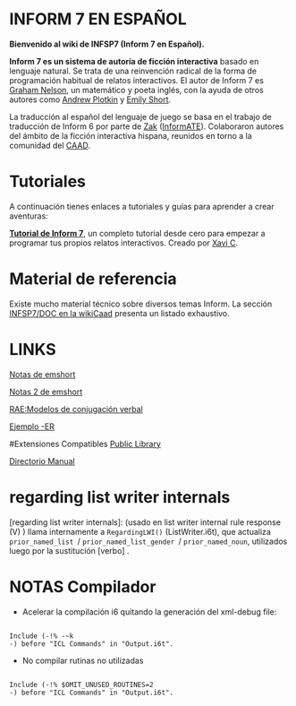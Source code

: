 # INFORM 7 EN ESPAÑOL

**Bienvenido al wiki de INFSP7 (Inform 7 en Español).**


**Inform 7 es un sistema de autoría de ficción interactiva** basado en lenguaje natural. Se trata de una reinvención radical de la forma de programación habitual de relatos interactivos.  El autor de Inform 7 es [Graham Nelson](http://en.wikipedia.org/wiki/Graham_Nelson), un matemático y poeta inglés, con la ayuda de otros autores como [Andrew Plotkin](http://en.wikipedia.org/wiki/Andrew_Plotkin) y [Emily Short](http://en.wikipedia.org/wiki/Emily_Short).

La traducción al español del lenguaje de juego se basa en el trabajo de traducción de Inform 6 por parte de [Zak](http://wiki.caad.es/Zak) ([InformATE](http://wiki.caad.es/InformATE)). Colaboraron autores del ámbito de la ficción interactiva hispana, reunidos en torno a la comunidad del [CAAD](http://www.caad.es/).


# Tutoriales
A continuación tienes enlaces a tutoriales y guías para aprender a crear aventuras:

**[Tutorial de Inform 7](http://caad.es/informate/infsp/downloads/XaviTutorial-I7.rar)**, un completo tutorial desde cero para empezar a programar tus propios relatos interactivos. Creado por [Xavi C](http://wiki.caad.es/Grendel_Khan).

# Material de referencia
Existe mucho material técnico sobre diversos temas Inform. La sección [INFSP7/DOC en la wikiCaad](http://wiki.caad.es/Inform7_Doc) presenta un listado exhaustivo.

# LINKS

[Notas de emshort](http://emshort.wordpress.com/2014/05/07/inform-6l02/)

[Notas 2 de emshort](http://emshort.wordpress.com/2014/05/08/working-notes-on-updating-extensions-for-inform-6l02/)

[RAE:Modelos de conjugación verbal](http://lema.rae.es/dpd/apendices/apendice1.html#verirreg)

[Ejemplo -ER](http://www.wordreference.com/conj/EsVerbs.aspx?v=temer)



#Extensiones Compatibles
[Public Library](http://www.emshort.com/pl/)

[Directorio Manual](http://www.emshort.com/pl/payloads/)


# regarding list writer internals
[regarding list writer internals]: (usado en list writer internal rule response (V) )
llama internamente a `RegardingLWI()` (ListWriter.i6t), que actualiza `prior_named_list `/ `prior_named_list_gender `/ `prior_named_noun`, utilizados luego por la sustitución [verbo] .

# NOTAS Compilador

* Acelerar la compilación i6 quitando la generación del xml-debug file:


<code>
Include (-!% -~k
-) before "ICL Commands" in "Output.i6t".
</code>

* No compilar rutinas no utilizadas

<code>
Include (-!% $OMIT_UNUSED_ROUTINES=2
-) before "ICL Commands" in "Output.i6t".
</code>